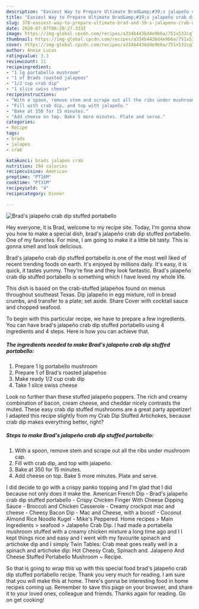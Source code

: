```yaml
---
description: "Easiest Way to Prepare Ultimate Brad&amp;#39;s jalapeño crab dip stuffed portabello"
title: "Easiest Way to Prepare Ultimate Brad&amp;#39;s jalapeño crab dip stuffed portabello"
slug: 378-easiest-way-to-prepare-ultimate-brad-and-39-s-jalapeno-crab-dip-stuffed-portabello
date: 2020-07-07T06:20:27.333Z
image: https://img-global.cpcdn.com/recipes/a334b4436d4e9b6a/751x532cq70/brads-jalapeno-crab-dip-stuffed-portabello-recipe-main-photo.jpg
thumbnail: https://img-global.cpcdn.com/recipes/a334b4436d4e9b6a/751x532cq70/brads-jalapeno-crab-dip-stuffed-portabello-recipe-main-photo.jpg
cover: https://img-global.cpcdn.com/recipes/a334b4436d4e9b6a/751x532cq70/brads-jalapeno-crab-dip-stuffed-portabello-recipe-main-photo.jpg
author: Annie Lucas
ratingvalue: 3.3
reviewcount: 11
recipeingredient:
- "1 lg portabello mushroom"
- "1 of Brads roasted jalapeos"
- "1/2 cup crab dip"
- "1 slice swiss cheese"
recipeinstructions:
- "With a spoon, remove stem and scrape out all the ribs under mushroom cap."
- "Fill with crab dip, and top with jalapeño."
- "Bake at 350 for 15 minutes."
- "Add cheese on top. Bake 5 more minutes. Plate and serve."
categories:
- Recipe
tags:
- brads
- jalapeo
- crab

katakunci: brads jalapeo crab 
nutrition: 194 calories
recipecuisine: American
preptime: "PT16M"
cooktime: "PT31M"
recipeyield: "4"
recipecategory: Dinner

---
```



![Brad&#39;s jalapeño crab dip stuffed portabello](https://img-global.cpcdn.com/recipes/a334b4436d4e9b6a/751x532cq70/brads-jalapeno-crab-dip-stuffed-portabello-recipe-main-photo.jpg)

Hey everyone, it is Brad, welcome to my recipe site. Today, I'm gonna show you how to make a special dish, brad&#39;s jalapeño crab dip stuffed portabello. One of my favorites. For mine, I am going to make it a little bit tasty. This is gonna smell and look delicious.

Brad&#39;s jalapeño crab dip stuffed portabello is one of the most well liked of recent trending foods on earth. It's enjoyed by millions daily. It's easy, it is quick, it tastes yummy. They're fine and they look fantastic. Brad&#39;s jalapeño crab dip stuffed portabello is something which I have loved my whole life.

This dish is based on the crab-stuffed jalapeños found on menus throughout southeast Texas. Dip jalapeño in egg mixture, roll in bread crumbs, and transfer to a plate; set aside. Share Cover with cocktail sauce and chopped seafood.


To begin with this particular recipe, we have to prepare a few ingredients. You can have brad&#39;s jalapeño crab dip stuffed portabello using 4 ingredients and 4 steps. Here is how you can achieve that.

<!--inarticleads1-->

##### The ingredients needed to make Brad&#39;s jalapeño crab dip stuffed portabello:

1. Prepare 1 lg portabello mushroom
1. Prepare 1 of Brad&#39;s roasted jalapeños
1. Make ready 1/2 cup crab dip
1. Take 1 slice swiss cheese


Look no further than these stuffed jalapeño poppers. The rich and creamy combination of bacon, cream cheese, and cheddar nicely contrasts the muted. These easy crab dip stuffed mushrooms are a great party appetizer! I adapted this recipe slightly from my Crab Dip Stuffed Artichokes, because crab dip makes everything better, right? 

<!--inarticleads2-->

##### Steps to make Brad&#39;s jalapeño crab dip stuffed portabello:

1. With a spoon, remove stem and scrape out all the ribs under mushroom cap.
1. Fill with crab dip, and top with jalapeño.
1. Bake at 350 for 15 minutes.
1. Add cheese on top. Bake 5 more minutes. Plate and serve.


I did decide to go with a crispy panko topping and I&#39;m glad that I did because not only does it make the. American French Dip - Brad&#39;s jalapeño crab dip stuffed portabello - Crispy Chicken Finger With Cheese Dipping Sauce - Broccoli and Chicken Casserole - Creamy crockpot mac and cheese - Cheesy Bacon Dip - Mac and Cheese, with a boost! - Coconut Almond Rice Noodle Kugel - Mike&#39;s Peppered. Home recipes &gt; Main Ingredients &gt; seafood &gt; Jalapeño Crab Dip. I had made a portabella mushroom stuffed with a creamy chicken mixture a long time ago and I I kept things nice and easy and I went with my favourite spinach and artichoke dip and I simply Twin Tables: Crab meat goes really well in a spinach and artichoke dip: Hot Cheesy Crab, Spinach and. Jalapeno And Cheese Stuffed Portabello Mushroom ~ Recipe. 

So that is going to wrap this up with this special food brad&#39;s jalapeño crab dip stuffed portabello recipe. Thank you very much for reading. I am sure that you will make this at home. There's gonna be interesting food in home recipes coming up. Remember to save this page on your browser, and share it to your loved ones, colleague and friends. Thanks again for reading. Go on get cooking!
